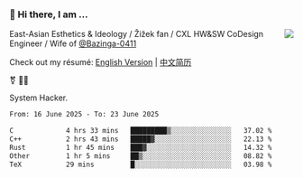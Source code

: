 ### 👋 Hi there, I am ...

<img align="right" src="https://github-readme-stats.vercel.app/api?username=vickiegpt&show_icons=true&icon_color=0366d6&bg_color=ffffff&hide_title=true" />

East-Asian Esthetics & Ideology / Žižek fan / CXL HW&SW CoDesign Engineer / Wife of [@Bazinga-0411](https://bazinga-0411.github.io/)

Check out my résumé: [English Version](http://asplos.dev/) | [中文简历](http://asplos.dev/CN.html)

⚧️ 
🏳️‍⚧️ 

System Hacker.


<!--START_SECTION:waka-->

```txt
From: 16 June 2025 - To: 23 June 2025

C             4 hrs 33 mins   █████████▒░░░░░░░░░░░░░░░   37.02 %
C++           2 hrs 43 mins   █████▓░░░░░░░░░░░░░░░░░░░   22.13 %
Rust          1 hr 45 mins    ███▓░░░░░░░░░░░░░░░░░░░░░   14.32 %
Other         1 hr 5 mins     ██▒░░░░░░░░░░░░░░░░░░░░░░   08.82 %
TeX           29 mins         █░░░░░░░░░░░░░░░░░░░░░░░░   03.98 %
```

<!--END_SECTION:waka-->
